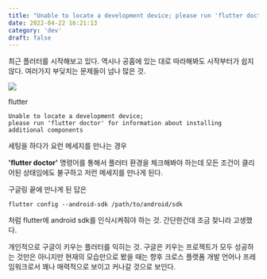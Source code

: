 ```yaml
---
title: "Unable to locate a development device; please run 'flutter doctor' for information about installing additional components"
date: 2022-04-22 16:21:13
category: 'dev'
draft: false
---
```


최근 플러터를 시작해보고 있다. 역시나 공홈에 있는 대로 따라해봐도 시작부터가 쉽지 않다. 여러가지 부딪치는 문제들이 넘나 많은 것.

![](https://blog.kakaocdn.net/dn/cc83fK/btqyfYvWQgm/5KVSi51oyUeYeSOes5kiXk/img.png)

flutter

    Unable to locate a development device; 
    please run 'flutter doctor' for information about installing additional components

세팅을 하다가 요런 메세지를 만나는 경우 

**'flutter doctor'** 명령어를 통해서 플러터 환경을 체크해봐야 하는데 모든 조건이 클리어된 상태임에도 불구하고 저런 메세지를 만나게 된다. 

구글링 끝에 만나게 된 답은 

    flutter config --android-sdk /path/to/android/sdk

처럼 flutter에 android sdk를 인식시켜줘야 하는 것. 간단한건데 조금 찾니라 고생했다.

개인적으로 구글이 키우는 플러터를 익히는 것. 구글은 키우는 프로젝트가 모두 성공하는 것만은 아니지만 현재의 모습만으로 봤을 때는 향후 크로스 플랫폼 개발 언어나 프레임워크로서 꽤나 매력적으로 보이고 커나갈 것으로 보인다.
